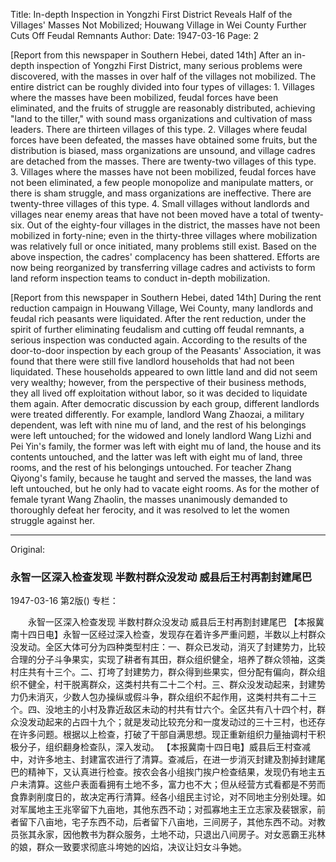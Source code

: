 Title: In-depth Inspection in Yongzhi First District Reveals Half of the Villages' Masses Not Mobilized; Houwang Village in Wei County Further Cuts Off Feudal Remnants
Author:
Date: 1947-03-16
Page: 2

[Report from this newspaper in Southern Hebei, dated 14th] After an in-depth inspection of Yongzhi First District, many serious problems were discovered, with the masses in over half of the villages not mobilized. The entire district can be roughly divided into four types of villages: 1. Villages where the masses have been mobilized, feudal forces have been eliminated, and the fruits of struggle are reasonably distributed, achieving "land to the tiller," with sound mass organizations and cultivation of mass leaders. There are thirteen villages of this type. 2. Villages where feudal forces have been defeated, the masses have obtained some fruits, but the distribution is biased, mass organizations are unsound, and village cadres are detached from the masses. There are twenty-two villages of this type. 3. Villages where the masses have not been mobilized, feudal forces have not been eliminated, a few people monopolize and manipulate matters, or there is sham struggle, and mass organizations are ineffective. There are twenty-three villages of this type. 4. Small villages without landlords and villages near enemy areas that have not been moved have a total of twenty-six. Out of the eighty-four villages in the district, the masses have not been mobilized in forty-nine; even in the thirty-three villages where mobilization was relatively full or once initiated, many problems still exist. Based on the above inspection, the cadres' complacency has been shattered. Efforts are now being reorganized by transferring village cadres and activists to form land reform inspection teams to conduct in-depth mobilization.

[Report from this newspaper in Southern Hebei, dated 14th] During the rent reduction campaign in Houwang Village, Wei County, many landlords and feudal rich peasants were liquidated. After the rent reduction, under the spirit of further eliminating feudalism and cutting off feudal remnants, a serious inspection was conducted again. According to the results of the door-to-door inspection by each group of the Peasants' Association, it was found that there were still five landlord households that had not been liquidated. These households appeared to own little land and did not seem very wealthy; however, from the perspective of their business methods, they all lived off exploitation without labor, so it was decided to liquidate them again. After democratic discussion by each group, different landlords were treated differently. For example, landlord Wang Zhaozai, a military dependent, was left with nine mu of land, and the rest of his belongings were left untouched; for the widowed and lonely landlord Wang Lizhi and Pei Yin's family, the former was left with eight mu of land, the house and its contents untouched, and the latter was left with eight mu of land, three rooms, and the rest of his belongings untouched. For teacher Zhang Qiyong's family, because he taught and served the masses, the land was left untouched, but he only had to vacate eight rooms. As for the mother of female tyrant Wang Zhaolin, the masses unanimously demanded to thoroughly defeat her ferocity, and it was resolved to let the women struggle against her.



<hr /> 

Original: 


### 永智一区深入检查发现  半数村群众没发动  威县后王村再割封建尾巴

1947-03-16
第2版()
专栏：

　　永智一区深入检查发现
    半数村群众没发动
    威县后王村再割封建尾巴
    【本报冀南十四日电】永智一区经过深入检查，发现存在着许多严重问题，半数以上村群众没发动。全区大体可分为四种类型村庄：一、群众已发动，消灭了封建势力，比较合理的分子斗争果实，实现了耕者有其田，群众组织健全，培养了群众领袖，这类村庄共有十三个。二、打垮了封建势力，群众得到些果实，但分配有偏向，群众组织不健全，村干脱离群众，这类村共有二十二个村。三、群众没发动起来，封建势力仍未消灭，少数人包办操纵或假斗争，群众组织不起作用，这类村共有二十三个。四、没地主的小村及靠近敌区未动的村共有廿六个。全区共有八十四个村，群众没发动起来的占四十九个；就是发动比较充分和一度发动过的三十三村，也还存在许多问题。根据以上检查，打破了干部自满思想。现正重新组织力量抽调村干积极分子，组织翻身检查队，深入发动。
    【本报冀南十四日电】威县后王村查减中，对许多地主、封建富农进行了清算。查减后，在进一步消灭封建及割掉封建尾巴的精神下，又认真进行检查。按农会各小组挨门挨户检查结果，发现仍有地主五户未清算。这些户表面看拥有土地不多，富力也不大；但从经营方式看都是不劳而食靠剥削度日的，故决定再行清算。经各小组民主讨论，对不同地主分别处理。如对军属地主王兆宰留下九亩地，其他东西不动；对孤寡地主王立志家及裴银家，前者留下八亩地，宅子东西不动，后者留下八亩地，三间房子，其他东西不动。对教员张其永家，因他教书为群众服务，土地不动，只退出八间房子。对女恶霸王兆林的娘，群众一致要求彻底斗垮她的凶焰，决议让妇女斗争她。
